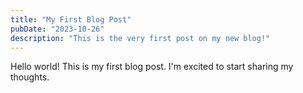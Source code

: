 ```yaml
---
title: "My First Blog Post"
pubDate: "2023-10-26"
description: "This is the very first post on my new blog!"
---
```


Hello world! This is my first blog post. I'm excited to start sharing my thoughts.
